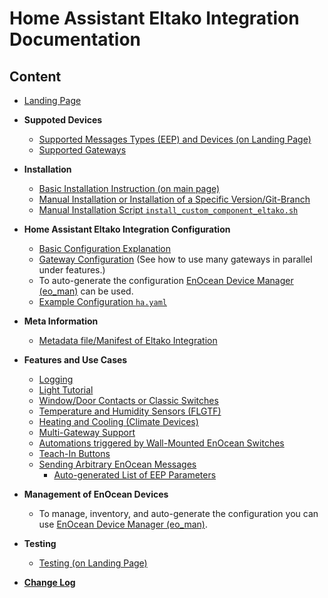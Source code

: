 # Home Assistant Eltako Integration Documentation

## Content

* [Landing Page](../README.md)

* **Suppoted Devices**
  * [Supported Messages Types (EEP) and Devices (on Landing Page)](../README.md)
  * [Supported Gateways](./gateways/readme.md)

* **Installation**
  * [Basic Installation Instruction (on main page)](../README.md)
  * [Manual Installation or Installation of a Specific Version/Git-Branch](./install-specific-version-or-branch.md)
  * [Manual Installation Script `install_custom_component_eltako.sh`](../install_custom_component_eltako.sh)

* **Home Assistant Eltako Integration Configuration**
  * [Basic Configuration Explanation](./update_home_assistant_configuration.md)
  * [Gateway Configuration](./gateway_usage/readme.md) (See how to use many gateways in parallel under features.)
  * To auto-generate the configuration [EnOcean Device Manager (eo_man)](https://github.com/grimmpp/enocean-device-manager) can be used.
  * [Example Configuration `ha.yaml`](../ha.yaml)

* **Meta Information**
  * [Metadata file/Manifest of Eltako Integration](../custom_components/eltako/manifest.json)

* **Features and Use Cases**
  * [Logging](./logging/readme.md)
  * [Light Tutorial](./lights-tutorial/readme.md)
  * [Window/Door Contacts or Classic Switches](./window_sensor_setup_FTS14EM.md)
  * [Temperature and Humidity Sensors (FLGTF)](./flgtf_temp_humidity_air_quality/readme.md)
  * [Heating and Cooling (Climate Devices)](./heating-and-cooling/readme.md)
  * [Multi-Gateway Support](./gateway_usage/readme.md)
  * [Automations triggered by Wall-Mounted EnOcean Switches](./rocker_switch/readme.md)
  * [Teach-In Buttons](./teach_in_buttons/readme.md)
  * [Sending Arbitrary EnOcean Messages](./service-send-message/readme.md)
    * [Auto-generated List of EEP Parameters](./service-send-message/eep-params.md)

* **Management of EnOcean Devices** 
  * To manage, inventory, and auto-generate the configuration you can use [EnOcean Device Manager (eo_man)](https://github.com/grimmpp/enocean-device-manager).

* **Testing**
  * [Testing (on Landing Page)](../README.md)

* [**Change Log**](../changes.md)